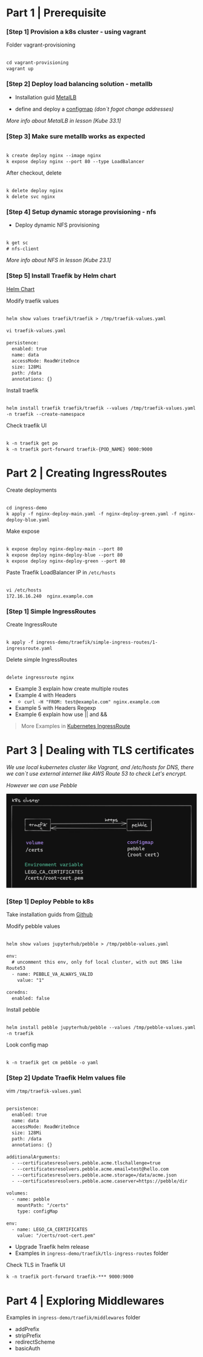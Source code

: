 # Part 1 | Prerequisite

### [Step 1] Provision a k8s cluster - using vagrant

Folder vagrant-provisioning
```

cd vagrant-provisioning
vagrant up

```

### [Step 2] Deploy load balancing solution - metallb

* Installation guid [MetalLB](https://metallb.universe.tf/installation/#installation-by-manifest)

* define and deploy a [configmap](https://metallb.universe.tf/configuration/#layer-2-configuration) _(don`t fogot change addresses)_

_More info about MetalLB in lesson [Kube 33.1]_

### [Step 3] Make sure metallb works as expected

```

k create deploy nginx --image nginx
k expose deploy nginx --port 80 --type LoadBalancer

```

After checkout, delete 
```

k delete deploy nginx
k delete svc nginx

```

### [Step 4] Setup dynamic storage provisioning - nfs

* Deploy dynamic NFS provisioning

```

k get sc
# nfs-client

```

_More info about NFS in lesson [Kube 23.1]_

### [Step 5] Install Traefik by Helm chart

[Helm Chart](https://doc.traefik.io/traefik/getting-started/install-traefik/#use-the-helm-chart)

Modify traefik values
```

helm show values traefik/traefik > /tmp/traefik-values.yaml

vi traefik-values.yaml

persistence:
  enabled: true
  name: data
  accessMode: ReadWriteOnce
  size: 128Mi
  path: /data
  annotations: {}

```
Install traefik
```

helm install traefik traefik/traefik --values /tmp/traefik-values.yaml -n traefik --create-namespace

```
Check traefik UI
```

k -n traefik get po
k -n traefik port-forward traefik-{POD_NAME} 9000:9000

```

# Part 2 | Creating IngressRoutes

Create deployments
```

cd ingress-demo
k apply -f nginx-deploy-main.yaml -f nginx-deploy-green.yaml -f nginx-deploy-blue.yaml

```
Make expose
```

k expose deploy nginx-deploy-main --port 80
k expose deploy nginx-deploy-blue --port 80
k expose deploy nginx-deploy-green --port 80

```
Paste Traefik LoadBalancer IP in `/etc/hosts`
```

vi /etc/hosts
172.16.16.240  nginx.example.com

```

### [Step 1] Simple IngressRoutes

Create IngressRoute
```

k apply -f ingress-demo/traefik/simple-ingress-routes/1-ingressroute.yaml

```
Delete simple IngressRoutes
```

delete ingressroute nginx

```

- Example 3 explain how create multiple routes
- Example 4 with Headers
- - `curl -H "FROM: test@example.com" nginx.example.com`
- Example 5 with Headers Regexp
- Example 6 explain how use || and &&

> More Examples in [Kubernetes IngressRoute](https://doc.traefik.io/traefik/routing/providers/kubernetes-crd/)

# Part 3 | Dealing with TLS certificates

_We use local kubernetes cluster like Vagrant, and /etc/hosts for DNS, there we can`t use external internet like AWS Route 53 to check Let's encrypt._

_However we can use Pebble_

![level](./images/pebble.png)

### [Step 1] Deploy Pebble to k8s

Take installation guids from [Github](https://github.com/jupyterhub/pebble-helm-chart)

Modify pebble values
```

helm show values jupyterhub/pebble > /tmp/pebble-values.yaml

env:
  # uncomment this env, only fof local cluster, with out DNS like Route53
  - name: PEBBLE_VA_ALWAYS_VALID
    value: "1"

coredns:
  enabled: false

```

Install pebble
```

helm install pebble jupyterhub/pebble --values /tmp/pebble-values.yaml -n traefik

```

Look config map
```

k -n traefik get cm pebble -o yaml

```

### [Step 2] Update Traefik Helm values file

vim `/tmp/traefik-values.yaml`

```

persistence:
  enabled: true
  name: data
  accessMode: ReadWriteOnce
  size: 128Mi
  path: /data
  annotations: {}

additionalArguments:
  - --certificatesresolvers.pebble.acme.tlschallenge=true
  - --certificatesresolvers.pebble.acme.email=test@hello.com
  - --certificatesresolvers.pebble.acme.storage=/data/acme.json
  - --certificatesresolvers.pebble.acme.caserver=https://pebble/dir

volumes:
  - name: pebble
    mountPath: "/certs"
    type: configMap

env:
  - name: LEGO_CA_CERTIFICATES
    value: "/certs/root-cert.pem"

```

- Upgrade Traefik helm release
- Examples in `ingress-demo/traefik/tls-ingress-routes` folder

Check TLS in Traefik UI

```
k -n traefik port-forward traefik-*** 9000:9000
```

# Part 4 | Exploring Middlewares

Examples in `ingress-demo/traefik/middlewares` folder

- addPrefix
- stripPrefix
- redirectScheme
- basicAuth
